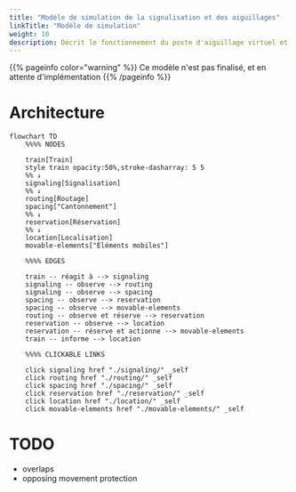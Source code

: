 ```yaml
---
title: "Modèle de simulation de la signalisation et des aiguillages"
linkTitle: "Modèle de simulation"
weight: 10
description: Décrit le fonctionnement du poste d'aiguillage virtuel et de la signalisation
---
```


{{% pageinfo color="warning" %}}
Ce modèle n'est pas finalisé, et en attente d'implémentation
{{% /pageinfo %}}

# Architecture

```mermaid
flowchart TD
    %%%% NODES

    train[Train]
    style train opacity:50%,stroke-dasharray: 5 5
    %% ↓
    signaling[Signalisation]
    %% ↓
    routing[Routage]
    spacing["Cantonnement"]
    %% ↓
    reservation[Réservation]
    %% ↓
    location[Localisation]
    movable-elements["Éléments mobiles"]

    %%%% EDGES

    train -- réagit à --> signaling
    signaling -- observe --> routing
    signaling -- observe --> spacing
    spacing -- observe --> reservation
    spacing -- observe --> movable-elements
    routing -- observe et réserve --> reservation
    reservation -- observe --> location
    reservation -- réserve et actionne --> movable-elements
    train -- informe --> location

    %%%% CLICKABLE LINKS

    click signaling href "./signaling/" _self
    click routing href "./routing/" _self
    click spacing href "./spacing/" _self
    click reservation href "./reservation/" _self
    click location href "./location/" _self
    click movable-elements href "./movable-elements/" _self
```

# TODO

 - overlaps
 - opposing movement protection



